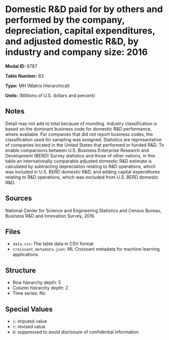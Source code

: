 # Domestic R&D paid for by others and performed by the company, depreciation, capital expenditures, and adjusted domestic R&D, by industry and company size: 2016

**Modal ID:** 8787

**Table Number:** 83

**Type:** MH (Matrix Hierarchical)

**Units:** (Millions of U.S. dollars and percent)

## Notes

Detail may not add to total because of rounding. Industry classification is based on the dominant business code for domestic R&D performance, where available. For companies that did not report business codes, the classification used for sampling was assigned. Statistics are representative of companies located in the United States that performed or funded R&D. To enable comparisons between U.S. Business Enterprise Research and Development (BERD) Survey statistics and those of other nations, in this table an internationally comparable adjusted domestic R&D estimate is calculated by subtracting depreciation relating to R&D operations, which was included in U.S. BERD domestic R&D, and adding capital expenditures relating to R&D operations, which was excluded from U.S. BERD domestic R&D.

## Sources

National Center for Science and Engineering Statistics and Census Bureau, Business R&D and Innovation Survey, 2016.

## Files

- `data.csv`: The table data in CSV format
- `croissant_metadata.json`: ML Croissant metadata for machine learning applications

## Structure

- Row hierarchy depth: 5
- Column hierarchy depth: 2
- Time series: No

## Special Values

- `i`: imputed value
- `r`: revised value
- `D`: suppressed to avoid disclosure of confidential information

